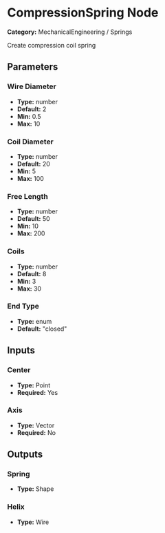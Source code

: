 
# CompressionSpring Node

**Category:** MechanicalEngineering / Springs

Create compression coil spring

## Parameters


### Wire Diameter
- **Type:** number
- **Default:** 2
- **Min:** 0.5
- **Max:** 10



### Coil Diameter
- **Type:** number
- **Default:** 20
- **Min:** 5
- **Max:** 100



### Free Length
- **Type:** number
- **Default:** 50
- **Min:** 10
- **Max:** 200



### Coils
- **Type:** number
- **Default:** 8
- **Min:** 3
- **Max:** 30



### End Type
- **Type:** enum
- **Default:** "closed"





## Inputs


### Center
- **Type:** Point
- **Required:** Yes



### Axis
- **Type:** Vector
- **Required:** No



## Outputs


### Spring
- **Type:** Shape



### Helix
- **Type:** Wire




